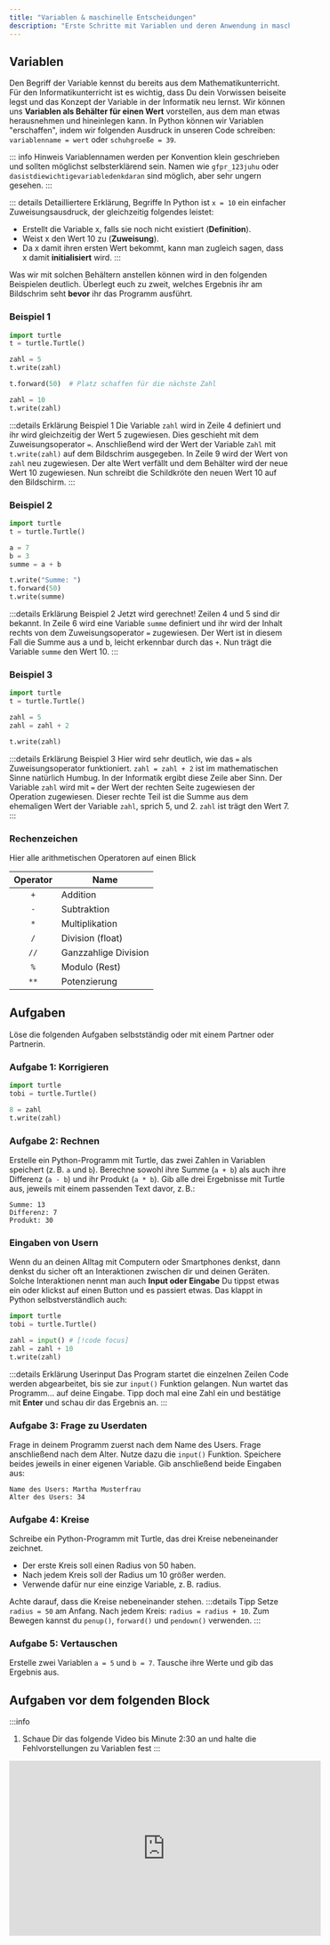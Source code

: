 ```yaml
---
title: "Variablen & maschinelle Entscheidungen"
description: "Erste Schritte mit Variablen und deren Anwendung in maschinellen Entscheidungsprozessen."
---
```


## Variablen

Den Begriff der Variable kennst du bereits aus dem Mathematikunterricht. Für den Informatikunterricht ist es wichtig, dass Du dein Vorwissen beiseite legst und das Konzept der Variable in der Informatik neu lernst. Wir können uns **Variablen als Behälter für einen Wert** vorstellen, aus dem man etwas herausnehmen und hineinlegen kann. In Python können wir Variablen "erschaffen", indem wir folgenden Ausdruck in unseren Code schreiben: `variablenname = wert` oder `schuhgroeße = 39`.

::: info Hinweis
Variablennamen werden per Konvention klein geschrieben und sollten möglichst selbsterklärend sein. Namen wie `gfpr_123juhu` oder `dasistdiewichtigevariabledenkdaran` sind möglich, aber sehr ungern gesehen.
:::

::: details Detailliertere Erklärung, Begriffe
In Python ist `x = 10` ein einfacher Zuweisungsausdruck, der gleichzeitig folgendes leistet:
- Erstellt die Variable x, falls sie noch nicht existiert (**Definition**).
- Weist x den Wert 10 zu (**Zuweisung**).
- Da x damit ihren ersten Wert bekommt, kann man zugleich sagen, dass x damit **initialisiert** wird.
:::

Was wir mit solchen Behältern anstellen können wird in den folgenden Beispielen deutlich. Überlegt euch zu zweit, welches Ergebnis ihr am Bildschrim seht **bevor** ihr das Programm ausführt.

### Beispiel 1
```python
import turtle
t = turtle.Turtle()

zahl = 5
t.write(zahl)

t.forward(50)  # Platz schaffen für die nächste Zahl

zahl = 10
t.write(zahl)
```
:::details Erklärung Beispiel 1
Die Variable `zahl` wird in Zeile 4 definiert und ihr wird gleichzeitig der Wert 5 zugewiesen. Dies geschieht mit dem Zuweisungsoperator `=`. Anschließend wird der Wert der Variable `Zahl` mit `t.write(zahl)` auf dem Bildschrim ausgegeben.
In Zeile 9 wird der Wert von `zahl` neu zugewiesen. Der alte Wert verfällt und dem Behälter wird der neue Wert 10 zugewiesen. Nun schreibt die Schildkröte den neuen Wert 10 auf den Bildschirm.
:::
### Beispiel 2 
```python
import turtle
t = turtle.Turtle()

a = 7
b = 3
summe = a + b

t.write("Summe: ")
t.forward(50)
t.write(summe)
```
:::details Erklärung Beispiel 2
Jetzt wird gerechnet! Zeilen 4 und 5 sind dir bekannt. In Zeile 6 wird eine Variable `summe` definiert und ihr wird der Inhalt rechts von dem Zuweisungsoperator `=` zugewiesen. Der Wert ist in diesem Fall die Summe aus a und b, leicht erkennbar durch das `+`. Nun trägt die Variable `summe` den Wert 10. 
:::

### Beispiel 3 
```python
import turtle
t = turtle.Turtle()

zahl = 5
zahl = zahl + 2 

t.write(zahl)
```
:::details Erklärung Beispiel 3
Hier wird sehr deutlich, wie das `=` als Zuweisungsoperator funktioniert. `zahl = zahl + 2` ist im mathematischen Sinne natürlich Humbug. In der Informatik ergibt diese Zeile aber Sinn. Der Variable `zahl` wird mit `=` der Wert der rechten Seite zugewiesen der Operation zugewiesen. Dieser rechte Teil ist die Summe aus dem ehemaligen Wert der Variable `zahl`, sprich 5, und 2. `zahl` ist trägt den Wert 7.
:::

### Rechenzeichen
Hier alle arithmetischen Operatoren auf einen Blick

| Operator| Name                     |
|:-------:|--------------------------|
| `+`     | Addition                 |
| `-`     | Subtraktion              |
| `*`     | Multiplikation           |
| `/`     | Division (float)         |
| `//`    | Ganzzahlige Division     |
| `%`     | Modulo (Rest)            |
| `**`    | Potenzierung             |

## Aufgaben

Löse die folgenden Aufgaben selbstständig oder mit einem Partner oder Partnerin.

### Aufgabe 1: Korrigieren

```python
import turtle
tobi = turtle.Turtle()

8 = zahl
t.write(zahl)
```

### Aufgabe 2: Rechnen
Erstelle ein Python-Programm mit Turtle, das zwei Zahlen in Variablen speichert (z. B. `a` und `b`). Berechne sowohl ihre Summe (`a + b`) als auch ihre Differenz (`a - b`) und ihr Produkt (`a * b`). Gib alle drei Ergebnisse mit Turtle aus, jeweils mit einem passenden Text davor, z. B.:

```
Summe: 13
Differenz: 7
Produkt: 30
```

### Eingaben von Usern

Wenn du an deinen Alltag mit Computern oder Smartphones denkst, dann denkst du sicher oft an Interaktionen zwischen dir und deinen Geräten. Solche Interaktionen nennt man auch **Input oder Eingabe** Du tippst etwas ein oder klickst auf einen Button und es passiert etwas. Das klappt in Python selbstverständlich auch:

```python
import turtle
tobi = turtle.Turtle()

zahl = input() # [!code focus]
zahl = zahl + 10
t.write(zahl)
```
:::details Erklärung Userinput
Das Program startet die einzelnen Zeilen Code werden abgearbeitet, bis sie zur `input()` Funktion gelangen. Nun wartet das Programm... auf deine Eingabe. Tipp doch mal eine Zahl ein und bestätige mit **Enter** und schau dir das Ergebnis an.
:::

### Aufgabe 3: Frage zu Userdaten

Frage in deinem Programm zuerst nach dem Name des Users. Frage anschließend nach dem Alter. Nutze dazu die `input()` Funktion. Speichere beides jeweils in einer eigenen Variable. Gib anschließend beide Eingaben aus:

```
Name des Users: Martha Musterfrau
Alter des Users: 34
```

### Aufgabe 4: Kreise

Schreibe ein Python-Programm mit Turtle, das drei Kreise nebeneinander zeichnet.
- Der erste Kreis soll einen Radius von 50 haben.
- Nach jedem Kreis soll der Radius um 10 größer werden.
- Verwende dafür nur eine einzige Variable, z. B. radius.

Achte darauf, dass die Kreise nebeneinander stehen.
:::details Tipp
Setze `radius = 50` am Anfang.
Nach jedem Kreis: `radius = radius + 10`.
Zum Bewegen kannst du `penup()`, `forward()` und `pendown()` verwenden.
:::

### Aufgabe 5: Vertauschen

Erstelle zwei Variablen `a = 5` und `b = 7`. Tausche ihre Werte und gib das Ergebnis aus.




## Aufgaben vor dem folgenden Block
:::info 
1. Schaue Dir das folgende Video bis Minute 2:30 an und halte die Fehlvorstellungen zu Variablen fest
:::

<iframe width="560" height="315" src="https://www.youtube.com/embed/uqTvW5ZhxPc?si=xKEMdUOWaZvX63Rc" title="YouTube video player" frameborder="0" allow="accelerometer; autoplay; clipboard-write; encrypted-media; gyroscope; picture-in-picture; web-share" referrerpolicy="strict-origin-when-cross-origin" allowfullscreen></iframe>